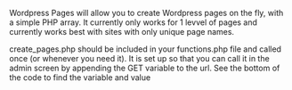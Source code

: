 Wordpress Pages will allow you to create Wordpress pages on the fly, with a simple PHP array. It currently only works for 1 levvel of pages and currently works best with sites with only unique page names.

create_pages.php should be included in your functions.php file and called once (or whenever you need it). It is set up so that you can call it in the admin screen by appending the GET variable to the url. See the bottom of the code to find the variable and value 
